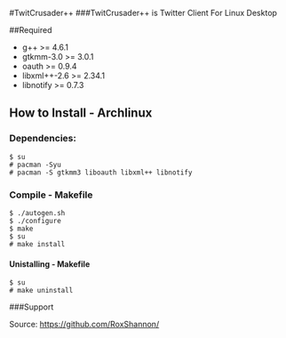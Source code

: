 #TwitCrusader++
###TwitCrusader++ is Twitter Client For Linux Desktop

##Required

* g++ >= 4.6.1
* gtkmm-3.0 >= 3.0.1
* oauth >= 0.9.4
* libxml++-2.6 >= 2.34.1
* libnotify >= 0.7.3

## How to Install - Archlinux
    
### Dependencies:
    $ su
    # pacman -Syu
    # pacman -S gtkmm3 liboauth libxml++ libnotify


### Compile - Makefile
    $ ./autogen.sh
    $ ./configure
    $ make
    $ su
    # make install

#### Unistalling - Makefile
    $ su
    # make uninstall

###Support

Source: https://github.com/RoxShannon/


